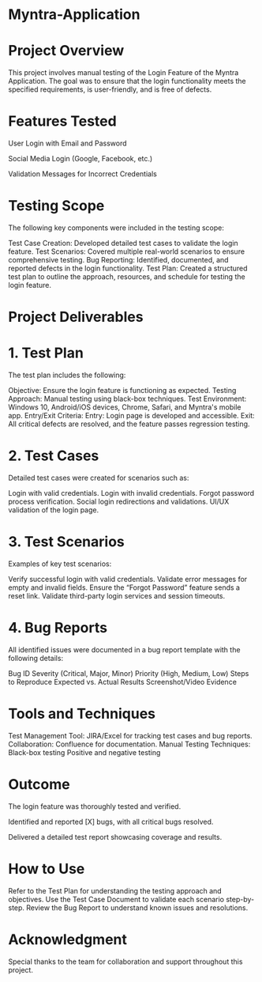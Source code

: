 # Myntra-Application
# Project Overview
This project involves manual testing of the Login Feature of the Myntra Application. The goal was to ensure that the login functionality meets the specified requirements, is user-friendly, and is free of defects.

# Features Tested
User Login with Email and Password

Social Media Login (Google, Facebook, etc.)

Validation Messages for Incorrect Credentials

# Testing Scope
The following key components were included in the testing scope:

Test Case Creation: Developed detailed test cases to validate the login feature.
Test Scenarios: Covered multiple real-world scenarios to ensure comprehensive testing.
Bug Reporting: Identified, documented, and reported defects in the login functionality.
Test Plan: Created a structured test plan to outline the approach, resources, and schedule for testing the login feature.
# Project Deliverables
# 1. Test Plan
The test plan includes the following:

Objective: Ensure the login feature is functioning as expected.
Testing Approach: Manual testing using black-box techniques.
Test Environment: Windows 10, Android/iOS devices, Chrome, Safari, and Myntra's mobile app.
Entry/Exit Criteria:
Entry: Login page is developed and accessible.
Exit: All critical defects are resolved, and the feature passes regression testing.
# 2. Test Cases
Detailed test cases were created for scenarios such as:

Login with valid credentials.
Login with invalid credentials.
Forgot password process verification.
Social login redirections and validations.
UI/UX validation of the login page.
# 3. Test Scenarios
Examples of key test scenarios:

Verify successful login with valid credentials.
Validate error messages for empty and invalid fields.
Ensure the “Forgot Password” feature sends a reset link.
Validate third-party login services and session timeouts.
# 4. Bug Reports
All identified issues were documented in a bug report template with the following details:

Bug ID
Severity (Critical, Major, Minor)
Priority (High, Medium, Low)
Steps to Reproduce
Expected vs. Actual Results
Screenshot/Video Evidence
# Tools and Techniques
Test Management Tool: JIRA/Excel for tracking test cases and bug reports.
Collaboration: Confluence for documentation.
Manual Testing Techniques:
Black-box testing
Positive and negative testing
# Outcome
The login feature was thoroughly tested and verified.

Identified and reported [X] bugs, with all critical bugs resolved.

Delivered a detailed test report showcasing coverage and results.
# How to Use
Refer to the Test Plan for understanding the testing approach and objectives.
Use the Test Case Document to validate each scenario step-by-step.
Review the Bug Report to understand known issues and resolutions.
# Acknowledgment
Special thanks to the team for collaboration and support throughout this project.
